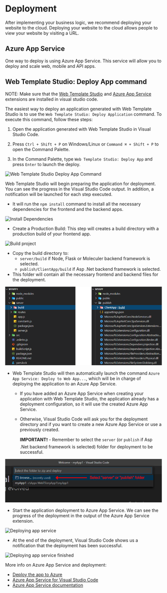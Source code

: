 # Deployment

After implementing your business logic, we recommend deploying your website to the cloud.
Deploying your website to the cloud allows people to view your website by visiting a URL.

## Azure App Service

One way to deploy is using Azure App Service. This service will allow you to deploy and scale web, mobile and API apps.

## Web Template Studio: Deploy App command

NOTE: Make sure that the [Web Template Studio](https://marketplace.visualstudio.com/items?itemName=WASTeamAccount.WebTemplateStudio-dev-nightly) and [Azure App Service](https://marketplace.visualstudio.com/items?itemName=ms-azuretools.vscode-azureappservice) extensions are installed in visual studio code.

The easiest way to deploy an application generated with Web Template Studio is to use the `Web Template Studio: Deploy Application` command. To execute this command, follow these steps:

1. Open the application generated with Web Template Studio in Visual Studio Code.
   
2. Press `Ctrl + Shift + P` on Windows/Linux or `Command ⌘ + Shift + P` to open the Command Palette.
   
3. In the Command Palette, type `Web Template Studio: Deploy App` and press `Enter` to launch the deploy.

![Web Template Studio Deploy App Command](../resources/select-webts-deploy-command.png)

Web Template Studio will begin preparing the application for deployment. You can see the progress in the Visual Studio Code output. In addition, a notification will be launched for each step executed.

 - It will run the `npm install` command to install all the necessary dependencies for the frontend and the backend apps.

![Install Dependencies](../resources/preparing-deploy-install-dependencies.png)
  
 - Create a Production Build: This step will creates a build directory with a production build of your frontend app.

![Build project](../resources/preparing-deploy-build-project.png)
 
 - Copy the build directory to:
   -  `server/build` if Node, Flask or Moleculer backend framework is selected.
   -  `publish/ClientApp/build` if Asp .Net backend framework is selected.
- This folder will contain all the necessary frontend and backend files for the deployment.

![Build directory](../resources/deploy-build-directory.png)
  
 - Web Template Studio will then automatically launch the command `Azure App Service: Deploy to Web App...`, which will be in charge of deploying the application to an Azure App Service.

    - If you have added an Azure App Service when creating your application with Web Template Studio, the application already has a deployment configuration, so it will use the created Azure App Service.

    - Otherwise, Visual Studio Code will ask you for the deployment directory and if you want to create a new Azure App Service or use a previously created. 
    
       **IMPORTANT**:exclamation: -  Remember to select the `server` (or `publish` if Asp .Net backend framework is selected) folder for deployment to be successful.
  
![Select deploy directory](../resources/select-folder-to-deploy.png)
  
  - Start the application deployment to Azure App Service. We can see the progress of the deployment in the output of the Azure App Service extension.
  
![Deploying app service](../resources/deploying-azure-app-service.png)
  
  - At the end of the deployment, Visual Studio Code shows us a notification that the deployment has been successful.
  
![Deploying app service finished](../resources/deploying-azure-app-service-finished.png)


More info on Azure App Service and deployment:

- [Deploy the app to Azure](https://docs.microsoft.com/en-us/azure/app-service/app-service-web-get-started-nodejs#deploy-the-app-to-azure)
- [Azure App Service for Visual Studio Code](https://github.com/Microsoft/vscode-azureappservice)
- [Azure App Service documentation](https://docs.microsoft.com/en-us/azure/app-service/)
